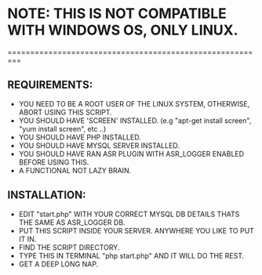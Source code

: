 # NOTE: THIS IS NOT COMPATIBLE WITH WINDOWS OS, ONLY LINUX.
=========================================================

## REQUIREMENTS:

- YOU NEED TO BE A ROOT USER OF THE LINUX SYSTEM, OTHERWISE, ABORT USING THIS SCRIPT.
- YOU SHOULD HAVE 'SCREEN' INSTALLED. (e.g "apt-get install screen", "yum install screen", etc ..)
- YOU SHOULD HAVE PHP INSTALLED.
- YOU SHOULD HAVE MYSQL SERVER INSTALLED.
- YOU SHOULD HAVE RAN ASR PLUGIN WITH ASR_LOGGER ENABLED BEFORE USING THIS.
- A FUNCTIONAL NOT LAZY BRAIN.

## INSTALLATION:

- EDIT "start.php" WITH YOUR CORRECT MYSQL DB DETAILS THATS THE SAME AS ASR_LOGGER DB.
- PUT THIS SCRIPT INSIDE YOUR SERVER. ANYWHERE YOU LIKE TO PUT IT IN.
- FIND THE SCRIPT DIRECTORY.
- TYPE THIS IN TERMINAL "php start.php" AND IT WILL DO THE REST.
- GET A DEEP LONG NAP.
